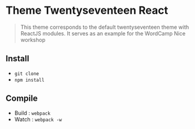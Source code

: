 # Theme Twentyseventeen React

> This theme corresponds to the default twentyseventeen theme with ReactJS modules. It serves as an example for the WordCamp Nice workshop

## Install

-   `git clone`
-   `npm install`

## Compile

-   Build : `webpack`
-   Watch : `webpack -w`
